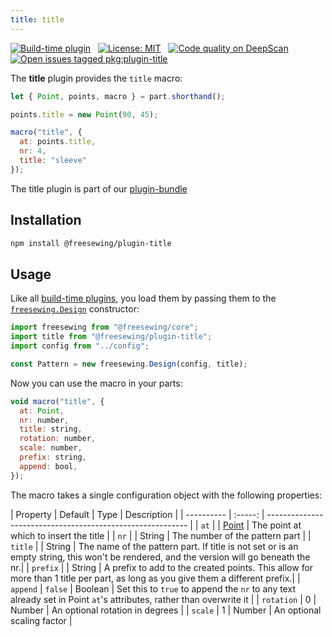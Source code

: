 ```yaml
---
title: title
---
```


[![Build-time plugin](https://img.shields.io/badge/Type-build--time-purple.svg)](/plugins)
&nbsp;
[![License: MIT](https://img.shields.io/npm/l/@freesewing/plugin-title.svg?label=License)](https://www.npmjs.com/package/@freesewing/plugin-title)
&nbsp;
[![Code quality on DeepScan](https://deepscan.io/api/teams/2114/projects/2993/branches/23256/badge/grade.svg)](https://deepscan.io/dashboard#view=project&tid=2114&pid=2993&bid=23256)
&nbsp;
[![Open issues tagged pkg:plugin-title](https://img.shields.io/github/issues/freesewing/freesewing/pkg:plugin-title.svg?label=Issues)](https://github.com/freesewing/freesewing/issues?q=is%3Aissue+is%3Aopen+label%3Apkg%3Aplugin-title)

The **title** plugin provides the `title` macro:

<Example part="plugin_title" caption="An example of the title macro" design={false} />

```js
let { Point, points, macro } = part.shorthand();

points.title = new Point(90, 45);

macro("title", {
  at: points.title,
  nr: 4,
  title: "sleeve"
});
```

<Tip>

The title plugin is part of our [plugin-bundle](/plugins/bundle)

</Tip>

## Installation

```bash
npm install @freesewing/plugin-title
```

## Usage

Like all [build-time plugins](/plugins#build-time-plugins), you load them 
by passing them to the [`freesewing.Design`](/api#design) constructor:

```js
import freesewing from "@freesewing/core";
import title from "@freesewing/plugin-title";
import config from "../config";

const Pattern = new freesewing.Design(config, title);
```

Now you can use the macro in your parts:

```js
void macro("title", {
  at: Point,
  nr: number,
  title: string,
  rotation: number,
  scale: number,
  prefix: string,
  append: bool,
});
```
The macro takes a single configuration object with the following properties:

| Property   | Default | Type                | Description | 
| ---------- | :-----: | ---------------------------------------------------------- |
| `at`       |         | [Point](/api/point) | The point at which to insert the title |
| `nr`       |         | String              | The number of the pattern part |
| `title`    |         | String              | The name of the pattern part. If title is not set or is an empty string, this won't be rendered, and the version will go beneath the nr.|
| `prefix`   |         | String              | A prefix to add to the created points. This allow for more than 1 title per part, as long as you give them a different prefix.|
| `append`   | `false` | Boolean             | Set this to `true` to append the `nr` to any text already set in Point `at`'s attributes, rather than overwrite it |
| `rotation` | 0       | Number | An optional rotation in degrees |
| `scale`    | 1       | Number | An optional scaling factor |
